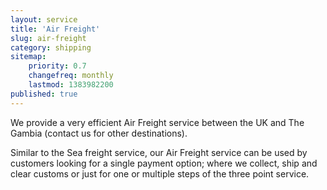```yaml
---
layout: service
title: 'Air Freight'
slug: air-freight
category: shipping
sitemap:
    priority: 0.7
    changefreq: monthly
    lastmod: 1383982200
published: true
---
```

We provide a very efficient Air Freight service between the UK and The Gambia (contact us for other destinations).

Similar to the Sea freight service, our Air Freight service can be used by customers looking for a single payment option; where we collect, ship and clear customs or just for one or multiple steps of the three point service.